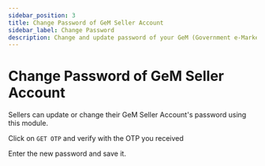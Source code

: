 ```yaml
---
sidebar_position: 3
title: Change Password of GeM Seller Account
sidebar_label: Change Password
description: Change and update password of your GeM (Government e-Marketplace) seller Account
---
```


# Change Password of GeM Seller Account
Sellers can update or change their GeM Seller Account's password using this module.

Click on `GET OTP` and verify with the OTP you received

Enter the new password and save it.
